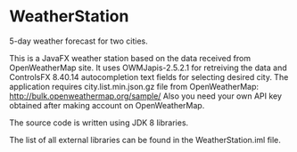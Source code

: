 # WeatherStation
5-day weather forecast for two cities.

This is a JavaFX weather station based on the data received from OpenWeatherMap site.
It uses OWMJapis-2.5.2.1 for retreiving the data and ControlsFX 8.40.14 autocompletion text fields for selecting desired city.
The application requires city.list.min.json.gz file from OpenWeatherMap: http://bulk.openweathermap.org/sample/
Also you need your own API key obtained after making account on OpenWeatherMap.

The source code is written using JDK 8 libraries.

The list of all external libraries can be found in the WeatherStation.iml file.

